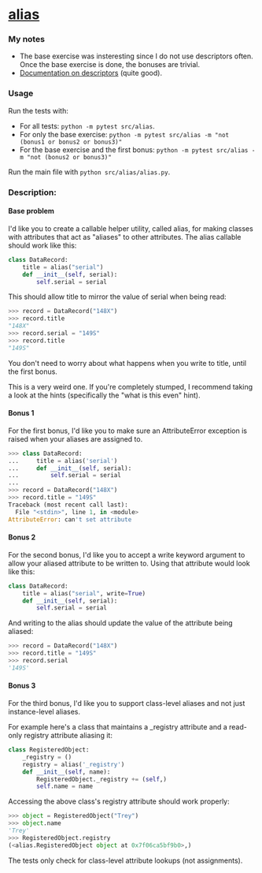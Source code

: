 # [alias](https://www.pythonmorsels.com/exercises/31d30a8a37dd452bb7efcf226ac0dae5)

### My notes
- The base exercise was insteresting since I do not use descriptors often. Once the base exercise is done, the bonuses are trivial.
- [Documentation on descriptors](https://docs.python.org/3/howto/descriptor.html#descriptorhowto) (quite good).


### Usage
Run the tests with:
- For all tests: `python -m pytest src/alias`.
- For only the base exercise: `python -m pytest src/alias -m "not (bonus1 or bonus2 or bonus3)"`
- For the base exercise and the first bonus: `python -m pytest src/alias -m "not (bonus2 or bonus3)"`

Run the main file with `python src/alias/alias.py`.

### Description:
#### Base problem
I'd like you to create a callable helper utility, called alias, for making classes with attributes that act as "aliases" to other attributes. The alias callable should work like this:

```python
class DataRecord:
    title = alias("serial")
    def __init__(self, serial):
        self.serial = serial
```
This should allow title to mirror the value of serial when being read:

```python
>>> record = DataRecord("148X")
>>> record.title
"148X"
>>> record.serial = "149S"
>>> record.title
"149S"
```

You don't need to worry about what happens when you write to title, until the first bonus.

This is a very weird one. If you're completely stumped, I recommend taking a look at the hints (specifically the "what is this even" hint).

#### Bonus 1
For the first bonus, I'd like you to make sure an AttributeError exception is raised when your aliases are assigned to.

```python
>>> class DataRecord:
...     title = alias('serial')
...     def __init__(self, serial):
...         self.serial = serial
...
>>> record = DataRecord("148X")
>>> record.title = "149S"
Traceback (most recent call last):
  File "<stdin>", line 1, in <module>
AttributeError: can't set attribute
```

#### Bonus 2
For the second bonus, I'd like you to accept a write keyword argument to allow your aliased attribute to be written to. Using that attribute would look like this:

```python
class DataRecord:
    title = alias("serial", write=True)
    def __init__(self, serial):
        self.serial = serial
```
And writing to the alias should update the value of the attribute being aliased:

```python
>>> record = DataRecord("148X")
>>> record.title = "149S"
>>> record.serial
'149S'
```


#### Bonus 3
For the third bonus, I'd like you to support class-level aliases and not just instance-level aliases.

For example here's a class that maintains a _registry attribute and a read-only registry attribute aliasing it:

```python
class RegisteredObject:
    _registry = ()
    registry = alias('_registry')
    def __init__(self, name):
        RegisteredObject._registry += (self,)
        self.name = name
```

Accessing the above class's registry attribute should work properly:
```python
>>> object = RegisteredObject("Trey")
>>> object.name
'Trey'
>>> RegisteredObject.registry
(<alias.RegisteredObject object at 0x7f06ca5bf9b0>,)
```

The tests only check for class-level attribute lookups (not assignments).

